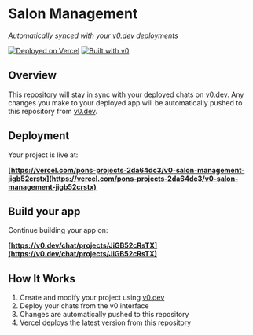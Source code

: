 # Salon Management

*Automatically synced with your [v0.dev](https://v0.dev) deployments*

[![Deployed on Vercel](https://img.shields.io/badge/Deployed%20on-Vercel-black?style=for-the-badge&logo=vercel)](https://vercel.com/pons-projects-2da64dc3/v0-salon-management-jigb52crstx)
[![Built with v0](https://img.shields.io/badge/Built%20with-v0.dev-black?style=for-the-badge)](https://v0.dev/chat/projects/JiGB52cRsTX)

## Overview

This repository will stay in sync with your deployed chats on [v0.dev](https://v0.dev).
Any changes you make to your deployed app will be automatically pushed to this repository from [v0.dev](https://v0.dev).

## Deployment

Your project is live at:

**[https://vercel.com/pons-projects-2da64dc3/v0-salon-management-jigb52crstx](https://vercel.com/pons-projects-2da64dc3/v0-salon-management-jigb52crstx)**

## Build your app

Continue building your app on:

**[https://v0.dev/chat/projects/JiGB52cRsTX](https://v0.dev/chat/projects/JiGB52cRsTX)**

## How It Works

1. Create and modify your project using [v0.dev](https://v0.dev)
2. Deploy your chats from the v0 interface
3. Changes are automatically pushed to this repository
4. Vercel deploys the latest version from this repository